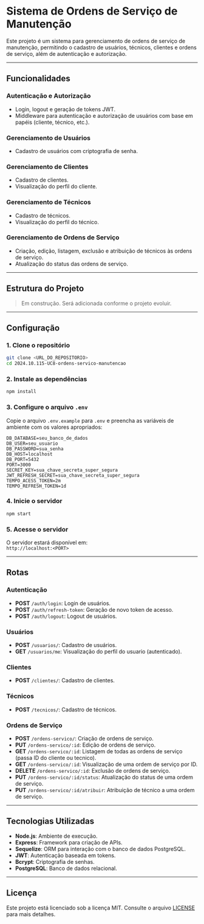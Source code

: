 # Sistema de Ordens de Serviço de Manutenção

Este projeto é um sistema para gerenciamento de ordens de serviço de manutenção, permitindo o cadastro de usuários, técnicos, clientes e ordens de serviço, além de autenticação e autorização.

---

## Funcionalidades

### Autenticação e Autorização
- Login, logout e geração de tokens JWT.
- Middleware para autenticação e autorização de usuários com base em papéis (cliente, técnico, etc.).

### Gerenciamento de Usuários
- Cadastro de usuários com criptografia de senha.

### Gerenciamento de Clientes
- Cadastro de clientes.
- Visualização do perfil do cliente.

### Gerenciamento de Técnicos
- Cadastro de técnicos.
- Visualização do perfil do técnico.

### Gerenciamento de Ordens de Serviço
- Criação, edição, listagem, exclusão e atribuição de técnicos às ordens de serviço.
- Atualização do status das ordens de serviço.

---

## Estrutura do Projeto

> Em construção. Será adicionada conforme o projeto evoluir.

---

## Configuração

### 1. Clone o repositório
```bash
git clone <URL_DO_REPOSITORIO>
cd 2024.10.115-UC8-ordens-servico-manutencao
```

### 2. Instale as dependências
```bash
npm install
```

### 3. Configure o arquivo `.env`
Copie o arquivo `.env.example` para `.env` e preencha as variáveis de ambiente com os valores apropriados:
```env
DB_DATABASE=seu_banco_de_dados
DB_USER=seu_usuario
DB_PASSWORD=sua_senha
DB_HOST=localhost
DB_PORT=5432
PORT=3000
SECRET_KEY=sua_chave_secreta_super_segura
JWT_REFRESH_SECRET=sua_chave_secreta_super_segura
TEMPO_ACESS_TOKEN=2m
TEMPO_REFRESH_TOKEN=1d
```

### 4. Inicie o servidor
```bash
npm start
```

### 5. Acesse o servidor
O servidor estará disponível em:  
`http://localhost:<PORT>`

---

## Rotas

### Autenticação
- **POST** `/auth/login`: Login de usuários.
- **POST** `/auth/refresh-token`: Geração de novo token de acesso.
- **POST** `/auth/logout`: Logout de usuários.

### Usuários
- **POST** `/usuarios/`: Cadastro de usuários.
- **GET** `/usuarios/me`: Visualização do perfil do usuario (autenticado).

### Clientes
- **POST** `/clientes/`: Cadastro de clientes.

### Técnicos
- **POST** `/tecnicos/`: Cadastro de técnicos.

### Ordens de Serviço
- **POST** `/ordens-servico/`: Criação de ordens de serviço.
- **PUT** `/ordens-servico/:id`: Edição de ordens de serviço.
- **GET** `/ordens-servico/:id`: Listagem de todas as ordens de serviço (passa ID do cliente ou tecnico).
- **GET** `/ordens-servico/:id`: Visualização de uma ordem de serviço por ID.
- **DELETE** `/ordens-servico/:id`: Exclusão de ordens de serviço.
- **PUT** `/ordens-servico/:id/status`: Atualização do status de uma ordem de serviço.
- **PUT** `/ordens-servico/:id/atribuir`: Atribuição de técnico a uma ordem de serviço.

---

## Tecnologias Utilizadas
- **Node.js**: Ambiente de execução.
- **Express**: Framework para criação de APIs.
- **Sequelize**: ORM para interação com o banco de dados PostgreSQL.
- **JWT**: Autenticação baseada em tokens.
- **Bcrypt**: Criptografia de senhas.
- **PostgreSQL**: Banco de dados relacional.

---

## Licença

Este projeto está licenciado sob a licença MIT. Consulte o arquivo [LICENSE](./LICENSE) para mais detalhes.
